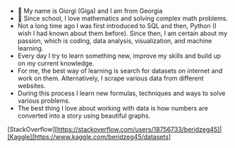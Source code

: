 - 👋 My name is Giorgi (Giga) and I am from Georgia
- 👀 Since school, I love mathematics and solving complex math problems.
- Not a long time ago I was first introduced to SQL and then, Python (I wish I had known about them before). Since then, I am certain about my passion, which is coding, data analysis, visualization, and machine learning.
- Every day I try to learn something new, improve my skills and build up on my current knowledge.
- For me, the best way of learning is search for datasets on internet and work on them. Alternatively, I scrape various data from different websites.
- During this process I learn new formulas, techniques and ways to solve various problems.
- The best thing I love about working with data is how numbers are converted into a story using beautiful graphs.

[StackOverflow][https://stackoverflow.com/users/18756733/beridzeg45]|[Kaggle][https://www.kaggle.com/beridzeg45/datasets]
